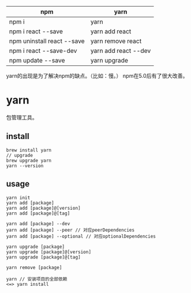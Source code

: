 |npm|yarn|
|-|-|
| npm i | yarn |
| npm i react --save | yarn add react |
| npm uninstall react --save | yarn remove react |
| npm i react --save-dev | yarn add react --dev |
| npm update --save | yarn upgrade |

yarn的出现是为了解决npm的缺点。（比如：慢。）
npm在5.0后有了很大改善。

# yarn

包管理工具。

## install

```
brew install yarn
// upgrade
brew upgrade yarn
yarn --version
```

## usage

```
yarn init
yarn add [package]
yarn add [package]@[version]
yarn add [package]@[tag]

yarn add [package] --dev
yarn add [package] --peer // 对应peerDependencies
yarn add [package] --optional // 对应optionalDependencies

yarn upgrade [package]
yarn upgrade [package]@[version]
yarn upgrade [package]@[tag]

yarn remove [package]

yarn // 安装项目的全部依赖
<=> yarn install
```